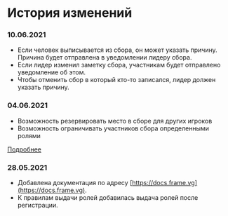 # История изменений

### 10.06.2021
- Если человек выписывается из сбора, он может указать причину. Причина будет отправлена в уведомлении лидеру сбора.
- Если лидер изменил заметку сбора, участникам будет отправлено уведомление об этом.
- Чтобы отменить сбор в который кто-то записался, лидер должен указать причину.

### 04.06.2021
- Возможность резервировать место в сборе для других игроков
- Возможность ограничивать участников сбора определенными ролями

[Подробнее](./reserve.md)

### 28.05.2021
- Добавлена документация по адресу [https://docs.frame.vg](https://docs.frame.vg).
- К правилам выдачи ролей добавилась выдача ролей после регистрации.